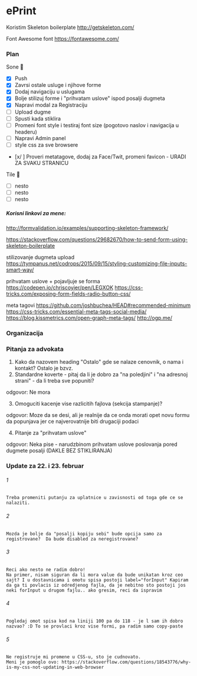 # ePrint

Koristim Skeleton boilerplate
http://getskeleton.com/

Font Awesome font
https://fontawesome.com/

### Plan

Sone :baby_chick:
- [x] Push
- [x] Zavrsi ostale usluge i njihove forme
- [x] Dodaj navigaciju u uslugama 
- [x] Bolje stilizuj forme i "prihvatam uslove" ispod posalji dugmeta
- [x] Napravi modal za Registraciju
- [ ] Upload dugme
- [ ] Spusti kada stiklira
- [ ] Promeni font style i testiraj font size (pogotovo naslov i navigacija u headeru)
- [ ] Napravi Admin panel
- [ ] style css za sve browsere
- [x/ ] Proveri metatagove, dodaj za Face/Twit, promeni favicon - URADI ZA SVAKU STRANICU


Tile :rabbit:
- [ ] nesto
- [ ] nesto
- [ ] nesto

##### Korisni linkovi za mene:
http://formvalidation.io/examples/supporting-skeleton-framework/

https://stackoverflow.com/questions/29682670/how-to-send-form-using-skeleton-boilerplate

stilizovanje dugmeta upload
https://tympanus.net/codrops/2015/09/15/styling-customizing-file-inputs-smart-way/

prihvatam uslove + pojavljuje se forma
https://codepen.io/chriscoyier/pen/LEGXOK
https://css-tricks.com/exposing-form-fields-radio-button-css/

meta tagovi
https://github.com/joshbuchea/HEAD#recommended-minimum
https://css-tricks.com/essential-meta-tags-social-media/
https://blog.kissmetrics.com/open-graph-meta-tags/
http://ogp.me/




### Organizacija


### Pitanja za advokata
1. Kako da nazovem heading "Ostalo" gde se nalaze cenovnik, o nama i kontakt? Ostalo je bzvz.
2. Standardne koverte - pitaj da li je dobro za "na poledjini" i "na adresnoj strani" - da li treba sve popuniti?

odgovor: Ne mora

3. Omoguciti kacenje vise razlicitih fajlova (sekcija stampanje)?

odgovor: Moze da se desi, ali je realnije da ce onda morati opet novu formu da popunjava jer ce najverovatnije biti drugaciji podaci

4. Pitanje za "prihvatam uslove"

odgovor: Neka pise - narudzbinom prihvatam uslove poslovanja pored dugmete posalji (DAKLE BEZ STIKLIRANJA)

### Update za 22. i 23. februar
###### 1	
	Treba promeniti putanju za uplatnice u zavisnosti od toga gde ce se nalaziti.

###### 2
	Mozda je bolje da "posalji kopiju sebi" bude opcija samo za registrovane?  Da bude disabled za neregistrovane?

###### 3
	Reci ako nesto ne radim dobro!
	Na primer, nisam siguran da li mora value da bude unikatan kroz ceo sajt? I u dostavnicama i omotu spisa postoji label="forInput" Kapiram da ga ti povlacis iz odredjenog fajla, da je nebitno sto postoji jos neki forInput u drugom fajlu.. ako gresim, reci da ispravim

###### 4 
	Pogledaj omot spisa kod na liniji 100 pa do 118 - je l sam ih dobro nazvao? :D To se provlaci kroz vise formi, pa radim samo copy-paste

###### 5 
	Ne registruje mi promene u CSS-u, sto je cudnovato. 
	Meni je pomoglo ovo: https://stackoverflow.com/questions/18543776/why-is-my-css-not-updating-in-web-browser  